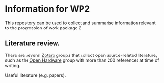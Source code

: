 # Information for WP2

This repository can be used to collect and summarise information relevant to the progression of work package 2.

## Literature review.

There are several [Zotero](https://www.zotero.org/) groups that collect open source-related literature, such as the [Open Hardware](https://www.zotero.org/groups/2312397/open_hardware/library) group with more than 200 references at time of writing.

Useful literature (e.g. papers).
